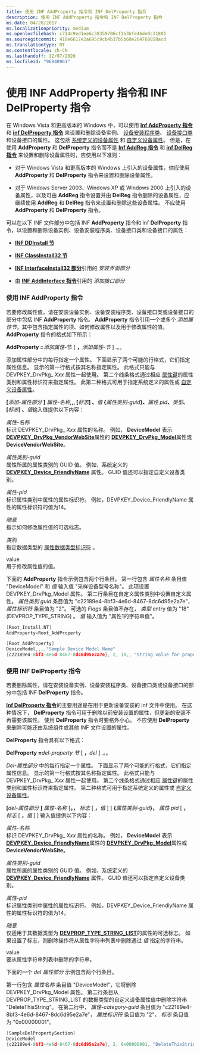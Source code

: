 ```yaml
---
title: 使用 INF AddProperty 指令和 INF DelProperty 指令
description: 使用 INF AddProperty 指令和 INF DelProperty 指令
ms.date: 04/20/2017
ms.localizationpriority: medium
ms.openlocfilehash: c714c9ed1ee6c38359706cf1b3bfe46de0c31801
ms.sourcegitcommit: 418e6617e2a695c9cb4b37b5b60e264760858acd
ms.translationtype: MT
ms.contentlocale: zh-CN
ms.lasthandoff: 12/07/2020
ms.locfileid: "96840961"
---
```

# <a name="using-the-inf-addproperty-directive-and-the-inf-delproperty-directive"></a>使用 INF AddProperty 指令和 INF DelProperty 指令


在 Windows Vista 和更高版本的 Windows 中，可以使用 [**Inf AddProperty 指令**](inf-addproperty-directive.md) 和 [**inf DelProperty 指令**](inf-delproperty-directive.md) 来设置和删除设备实例、 [设备安装程序类](./overview-of-device-setup-classes.md)、 [设备接口类](./overview-of-device-interface-classes.md)和设备接口的属性。 这包括 [系统定义的设备属性](system-defined-device-properties2.md) 和 [自定义设备属性](creating-custom-device-properties.md)。 但是，在使用 **AddProperty** 和 **DelProperty** 指令而不是 [**Inf AddReg 指令**](inf-addreg-directive.md) 和 [**inf DelReg 指令**](inf-delreg-directive.md) 来设置和删除设备属性时，应使用以下准则：

-   对于 Windows Vista 和更高版本的 Windows 上引入的设备属性，你应使用 **AddProperty** 和 **DelProperty** 指令来设置和删除设备属性。

-   对于 Windows Server 2003、Windows XP 或 Windows 2000 上引入的设备属性，以及可由 **AddReg** 指令设置并由 **DelReg** 指令删除的设备属性，应继续使用 **AddReg** 和 **DelReg** 指令来设置和删除这些设备属性。 不应使用 **AddProperty** 和 **DelProperty** 指令。

可以在以下 INF 文件部分中包括 INF **AddProperty** 指令和 inf **DelProperty** 指令，以设置和删除设备实例、设备安装程序类、设备接口类和设备接口的属性：

-   [**INF DDInstall 节**](inf-ddinstall-section.md)

-   [**INF ClassInstall32 节**](inf-classinstall32-section.md)

-   [**INF InterfaceInstall32 部分**](inf-interfaceinstall32-section.md)引用的 *安装界面部分*

-   由 [**INF AddInterface 指令**](inf-addinterface-directive.md)引用的 *添加接口部分*

### <a name="using-the-inf-addproperty-directive"></a>使用 INF AddProperty 指令

若要修改属性值，请在安装设备实例、设备安装程序类、设备接口类或设备接口的部分中包括 INF **AddProperty** 指令。 **AddProperty** 指令引用一个或多个 *添加属性节*，其中包含指定属性的项、如何修改属性以及用于修改属性的值。 **AddProperty** 指令的格式如下所示：

**AddProperty =**<em>添加属性</em>-节 \[ **，**<em>添加属性-节</em> \] .。。

添加属性部分中的每行指定一个属性。 下面显示了两个可能的行格式，它们指定属性信息。 显示的第一行格式按其名称指定属性。 此格式只能与 DEVPKEY_DrvPkg_ *Xxx* 属性一起使用。 第二个线条格式通过相应 [属性键](property-keys.md)的属性类别和属性标识符来指定属性。 此第二种格式可用于指定系统定义的属性或 [自定义设备属性](creating-custom-device-properties.md)。

**\[**<em>添加-属性部分</em> **\]** 
<em>属性-名称</em>**,,, \[**<em>标志</em>**\] 、**<em>值</em> 
 **{**<em>属性类别-guid</em>**}、**<em>属性 pid</em>**、**<em>类型</em>**、 \[**<em>标志</em>**\] 、**<em>值</em>输入值提供以下内容：

<a href="" id="property-name"></a>*属性-名称*  
标识 DEVPKEY_DrvPkg_ *Xxx* 属性的名称。 例如， **DeviceModel** 表示 [**DEVPKEY_DrvPkg_VendorWebSite**](./devpkey-drvpkg-vendorwebsite.md)属性的 [**DEVPKEY_DrvPkg_Model**](./devpkey-drvpkg-model.md)属性或 **DeviceVendorWebSite**。

<a href="" id="property-category-guid"></a>*属性类别-guid*  
属性所属的属性类别的 GUID 值。 例如，系统定义的 [**DEVPKEY_Device_FriendlyName**](./devpkey-device-friendlyname.md) 属性。 GUID 值还可以指定自定义设备类别。

<a href="" id="property-pid"></a>*属性-pid*  
标识属性类别中属性的属性标识符。 例如，DEVPKEY_Device_FriendlyName 属性的属性标识符的值为14。

<a href="" id="flags"></a>*随意*  
指示如何修改属性值的可选标志。

<a href="" id="type"></a>*类别*  
指定数据类型的 [属性数据类型标识符](property-data-type-identifiers.md) 。

<a href="" id="value"></a>value  
用于修改属性值的值。

下面的 **AddProperty** 指令示例包含两个行条目。 第一行包含 *属性名称* 条目值 "DeviceModel" 和 *值* 输入值 "采样设备型号名称"。 此项设置 DEVPKEY_DrvPkg_Model 属性。 第二行条目在自定义属性类别中设置自定义属性。 *属性类别 guid* 条目值为 "c22189e4-8bf3-4e6d-8467-8dc6d95e2a7e"，*属性标识符* 条目值为 "2"。 可选的 *Flags* 条目值不存在， *类型* entry 值为 "18" (DEVPROP_TYPE_STRING) 。 *值* 输入值为 "属性1的字符串值"。

```cpp
[Root_Install.NT]
AddProperty=Root_AddProperty

[Root_AddProperty]
DeviceModel,,,,"Sample Device Model Name"
{c22189e4-8bf3-4e6d-8467-8dc6d95e2a7e}, 2, 18,, "String value for property 1"
```

### <a name="using-the-inf-delproperty-directive"></a>使用 INF DelProperty 指令

若要删除属性，请在安装设备实例、设备安装程序类、设备接口类或设备接口的部分中包括 INF **DelProperty** 指令。

[**Inf DelProperty 指令**](inf-delproperty-directive.md)的主要用途是在用于更新设备安装的 inf 文件中使用。 在这种情况下， **DelProperty** 指令可用于删除以前安装设置的属性，但更新的安装不再需要该属性。 使用 **DelProperty** 指令时要格外小心。 不应使用 **DelProperty** 来删除可能还由系统组件或其他 INF 文件设置的属性。

**DelProperty** 指令具有以下格式：

**DelProperty =**<em>del-property 节</em> \[ **，**<em>del</em> \] .。。

*Del-属性部分* 中的每行指定一个属性。 下面显示了两个可能的行格式，它们指定属性信息。 显示的第一行格式按其名称指定属性。 此格式只能与 DEVPKEY_DrvPkg_ *Xxx* 属性一起使用。 第二个线条格式通过相应 [属性键](property-keys.md)的属性类别和属性标识符来指定属性。 第二种格式可用于指定系统定义的属性或 [自定义设备属性](creating-custom-device-properties.md)。

**\[**<em>del-属性部分</em> **\]** 
*属性-名称* \[**，，** *标志* \[ **，**<em>值</em> \] \] **{**<em>属性类别-guid</em>**}，** *属性 pid* \[ **，** *标志* \[ **，**<em>值</em> \] \] 输入值提供以下内容：

<a href="" id="property-name"></a>*属性-名称*  
标识 DEVPKEY_DrvPkg_ *Xxx* 属性的名称。 例如， **DeviceModel** 表示 [**DEVPKEY_Device_FriendlyName**](./devpkey-device-friendlyname.md)属性的 [**DEVPKEY_DrvPkg_Model**](./devpkey-drvpkg-model.md)属性或 **DeviceVendorWebSite**。

<a href="" id="property-category-guid"></a>*属性类别-guid*  
属性所属的属性类别的 GUID 值。 例如，系统定义的 [**DEVPKEY_Device_FriendlyName**](./devpkey-device-friendlyname.md) 属性。 GUID 值还可以指定自定义设备类别。

<a href="" id="property-pid"></a>*属性-pid*  
标识属性类别中属性的属性标识符。 例如，DEVPKEY_Device_FriendlyName 属性的属性标识符的值为14。

<a href="" id="flags"></a>*随意*  
仅适用于其数据类型为 [**DEVPROP_TYPE_STRING_LIST**](./devprop-type-string-list.md)的属性的可选标志。 如果设置了标志，则删除操作将从属性字符串列表中删除通过 *值* 指定的字符串。

<a href="" id="value"></a>value  
要从属性字符串列表中删除的字符串。

下面的一个 *del 属性部分* 示例包含两个行条目。

第一行包含 *属性名称* 条目值 "DeviceModel"，它将删除 DEVPKEY_DrvPkg_Model 属性。 第二行条目从 DEVPROP_TYPE_STRING_LIST 的数据类型的自定义设备属性值中删除字符串 "DeleteThisString"。 在第二行中， *属性-category-guid* 条目值为 "c22189e4-8bf3-4e6d-8467-8dc6d95e2a7e"， *属性标识符* 条目值为 "2"， *标志* 条目值为 "0x00000001"。

```cpp
[SampleDelPropertySection]
DeviceModel
{c22189e4-8bf3-4e6d-8467-8dc6d95e2a7e}, 2, 0x00000001, "DeleteThisString"
```

 

